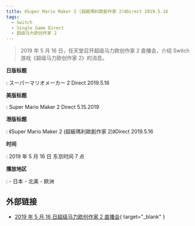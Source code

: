 ```yaml
---
title: 《Super Mario Maker 2 (超級瑪利歐創作家 2)》Direct 2019.5.16
tags:
  - Switch
  - Single Game Direct
  - 超级马力欧创作家 2
---
```


> 2019 年 5 月 16 日，任天堂召开超级马力欧创作家 2 直播会，介绍 Switch 游戏《超级马力欧创作家 2》的消息。

**日版标题**

:   スーパーマリオメーカー 2 Direct 2019.5.16

**美版标题**

:   Super Mario Maker 2 Direct 5.15.2019

**港版标题**

:   《Super Mario Maker 2 (超級瑪利歐創作家 2)》Direct 2019.5.16

**时间**

:   2019 年 5 月 16 日 东京时间 7 点

**播放地区**

:   - 日本
    - 北美
    - 欧洲

## 外部链接

- [2019 年 5 月 16 日超级马力欧创作家 2 直播会](https://www.bilibili.com/video/BV12t4y1Y7i3/){ target="_blank" }
